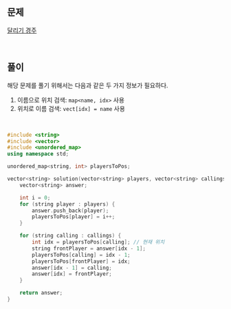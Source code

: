 ## 문제

[달리기 경주](https://school.programmers.co.kr/learn/courses/30/lessons/178871)

<br/>

## 풀이

해당 문제를 풀기 위해서는 다음과 같은 두 가지 정보가 필요하다.

1. 이름으로 위치 검색: `map<name, idx>` 사용
2. 위치로 이름 검색: `vect[idx] = name` 사용

<br/>

```c++
#include <string>
#include <vector>
#include <unordered_map>
using namespace std;

unordered_map<string, int> playersToPos;

vector<string> solution(vector<string> players, vector<string> callings) {
    vector<string> answer;

    int i = 0;
    for (string player : players) {
        answer.push_back(player);
        playersToPos[player] = i++;
    }

    for (string calling : callings) {
        int idx = playersToPos[calling]; // 현재 위치
        string frontPlayer = answer[idx - 1];
        playersToPos[calling] = idx - 1;
        playersToPos[frontPlayer] = idx;
        answer[idx - 1] = calling;
        answer[idx] = frontPlayer;
    }

    return answer;
}
```
